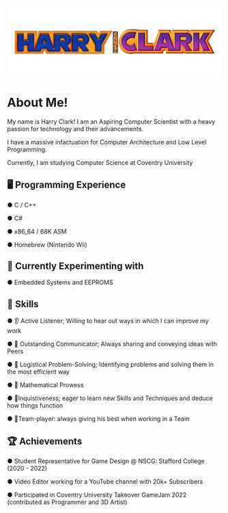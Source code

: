 ![](images/hazzalogo.png)

# About Me!

My name is Harry Clark!
I am an Aspiring Computer Scientist with a heavy passion for technology and their advancements.

I have a massive infactuation for Computer Architecture and Low Level Programming.

Currently, I am studying Computer Science at Coventry University

## 🖥️ Programming Experience
● C / C++

● C#

● x86_64 / 68K ASM

● Homebrew (Nintendo Wii)

## 🧬 Currently Experimenting with

● Embedded Systems and EEPROMS

## 🔧 Skills

● 👂 Active Listener; Willing to hear out ways in which I can improve my work

● 💬 Outstanding Communicator; Always sharing and conveying ideas with Peers

● 🧩 Logistical Problem-Solving; Identifying problems and solving them in the most efficient way

● 📘 Mathematical Prowess

● 🧠Inquistiveness; eager to learn new Skills and Techniques and deduce how things function

● 👥Team-player: always giving his best when working in a Team

## 🏆 Achievements

● Student Representative for Game Design @ NSCG: Stafford College (2020 - 2022)

● Video Editor working for a YouTube channel with 20k+ Subscribers

● Participated in Coventry University Takeover GameJam 2022 (contributed as Programmer and 3D Artist)
